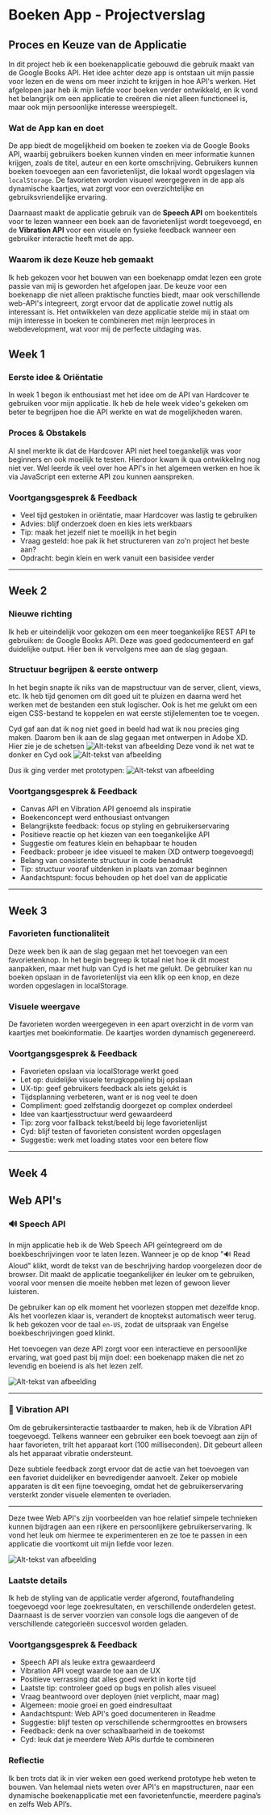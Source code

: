 # Boeken App - Projectverslag

## Proces en Keuze van de Applicatie

In dit project heb ik een boekenapplicatie gebouwd die gebruik maakt van de Google Books API. Het idee achter deze app is ontstaan uit mijn passie voor lezen en de wens om meer inzicht te krijgen in hoe API's werken. Het afgelopen jaar heb ik mijn liefde voor boeken verder ontwikkeld, en ik vond het belangrijk om een applicatie te creëren die niet alleen functioneel is, maar ook mijn persoonlijke interesse weerspiegelt.

### Wat de App kan en doet
De app biedt de mogelijkheid om boeken te zoeken via de Google Books API, waarbij gebruikers boeken kunnen vinden en meer informatie kunnen krijgen, zoals de titel, auteur en een korte omschrijving. Gebruikers kunnen boeken toevoegen aan een favorietenlijst, die lokaal wordt opgeslagen via `localStorage`. De favorieten worden visueel weergegeven in de app als dynamische kaartjes, wat zorgt voor een overzichtelijke en gebruiksvriendelijke ervaring. 

Daarnaast maakt de applicatie gebruik van de **Speech API** om boekentitels voor te lezen wanneer een boek aan de favorietenlijst wordt toegevoegd, en de **Vibration API** voor een visuele en fysieke feedback wanneer een gebruiker interactie heeft met de app. 

### Waarom ik deze Keuze heb gemaakt
Ik heb gekozen voor het bouwen van een boekenapp omdat lezen een grote passie van mij is geworden het afgelopen jaar. De keuze voor een boekenapp die niet alleen praktische functies biedt, maar ook verschillende web-API's integreert, zorgt ervoor dat de applicatie zowel nuttig als interessant is. Het ontwikkelen van deze applicatie stelde mij in staat om mijn interesse in boeken te combineren met mijn leerproces in webdevelopment, wat voor mij de perfecte uitdaging was.


## Week 1

### Eerste idee & Oriëntatie
In week 1 begon ik enthousiast met het idee om de API van Hardcover te gebruiken voor mijn applicatie. Ik heb de hele week video's gekeken om beter te begrijpen hoe die API werkte en wat de mogelijkheden waren.

### Proces & Obstakels
Al snel merkte ik dat de Hardcover API niet heel toegankelijk was voor beginners en ook moeilijk te testen. Hierdoor kwam ik qua ontwikkeling nog niet ver. Wel leerde ik veel over hoe API's in het algemeen werken en hoe ik via JavaScript een externe API zou kunnen aanspreken.

### Voortgangsgesprek & Feedback
- Veel tijd gestoken in oriëntatie, maar Hardcover was lastig te gebruiken
- Advies: blijf onderzoek doen en kies iets werkbaars
- Tip: maak het jezelf niet te moeilijk in het begin
- Vraag gesteld: hoe pak ik het structureren van zo'n project het beste aan?
- Opdracht: begin klein en werk vanuit een basisidee verder

---

## Week 2

### Nieuwe richting
Ik heb er uiteindelijk voor gekozen om een meer toegankelijke REST API te gebruiken: de Google Books API. Deze was goed gedocumenteerd en gaf duidelijke output. Hier ben ik vervolgens mee aan de slag gegaan.

### Structuur begrijpen & eerste ontwerp
In het begin snapte ik niks van de mapstructuur van de server, client, views, etc. Ik heb tijd genomen om dit goed uit te pluizen en daarna werd het werken met de bestanden een stuk logischer. Ook is het me gelukt om een eigen CSS-bestand te koppelen en wat eerste stijlelementen toe te voegen.

Cyd gaf aan dat ik nog niet goed in beeld had wat ik nou precies ging maken. Daarom ben ik aan de slag gegaan met ontwerpen in Adobe XD. Hier zie je de schetsen ![Alt-tekst van afbeelding](./client/images/schetsen.JPG)
Deze vond ik net wat te donker en Cyd ook
![Alt-tekst van afbeelding](./client/images/prototype1.png)

Dus ik ging verder met prototypen:
![Alt-tekst van afbeelding](./client/images/prototype2.png) 


### Voortgangsgesprek & Feedback
- Canvas API en Vibration API genoemd als inspiratie
- Boekenconcept werd enthousiast ontvangen
- Belangrijkste feedback: focus op styling en gebruikerservaring
- Positieve reactie op het kiezen van een toegankelijke API
- Suggestie om features klein en behapbaar te houden
- Feedback: probeer je idee visueel te maken (XD ontwerp toegevoegd)
- Belang van consistente structuur in code benadrukt
- Tip: structuur vooraf uitdenken in plaats van zomaar beginnen
- Aandachtspunt: focus behouden op het doel van de applicatie

---

## Week 3

### Favorieten functionaliteit
Deze week ben ik aan de slag gegaan met het toevoegen van een favorietenknop. In het begin begreep ik totaal niet hoe ik dit moest aanpakken, maar met hulp van Cyd is het me gelukt. De gebruiker kan nu boeken opslaan in de favorietenlijst via een klik op een knop, en deze worden opgeslagen in localStorage.

### Visuele weergave
De favorieten worden weergegeven in een apart overzicht in de vorm van kaartjes met boekinformatie. De kaartjes worden dynamisch gegenereerd.

### Voortgangsgesprek & Feedback
- Favorieten opslaan via localStorage werkt goed
- Let op: duidelijke visuele terugkoppeling bij opslaan
- UX-tip: geef gebruikers feedback als iets gelukt is
- Tijdsplanning verbeteren, want er is nog veel te doen
- Compliment: goed zelfstandig doorgezet op complex onderdeel
- Idee van kaartjesstructuur werd gewaardeerd
- Tip: zorg voor fallback tekst/beeld bij lege favorietenlijst
- Cyd: blijf testen of favorieten consistent worden opgeslagen
- Suggestie: werk met loading states voor een betere flow

---

## Week 4

## Web API's

### 🔊 Speech API
In mijn applicatie heb ik de Web Speech API geïntegreerd om de boekbeschrijvingen voor te laten lezen. Wanneer je op de knop "🔊 Read Aloud" klikt, wordt de tekst van de beschrijving hardop voorgelezen door de browser. Dit maakt de applicatie toegankelijker én leuker om te gebruiken, vooral voor mensen die moeite hebben met lezen of gewoon liever luisteren.

De gebruiker kan op elk moment het voorlezen stoppen met dezelfde knop. Als het voorlezen klaar is, verandert de knoptekst automatisch weer terug. Ik heb gekozen voor de taal `en-US`, zodat de uitspraak van Engelse boekbeschrijvingen goed klinkt.

Het toevoegen van deze API zorgt voor een interactieve en persoonlijke ervaring, wat goed past bij mijn doel: een boekenapp maken die net zo levendig en boeiend is als het lezen zelf.

![Alt-tekst van afbeelding](./client/images/speechapi.png) 




---

### 📳 Vibration API
Om de gebruikersinteractie tastbaarder te maken, heb ik de Vibration API toegevoegd. Telkens wanneer een gebruiker een boek toevoegt aan zijn of haar favorieten, trilt het apparaat kort (100 milliseconden). Dit gebeurt alleen als het apparaat vibratie ondersteunt.

Deze subtiele feedback zorgt ervoor dat de actie van het toevoegen van een favoriet duidelijker en bevredigender aanvoelt. Zeker op mobiele apparaten is dit een fijne toevoeging, omdat het de gebruikerservaring versterkt zonder visuele elementen te overladen.

---

Deze twee Web API's zijn voorbeelden van hoe relatief simpele technieken kunnen bijdragen aan een rijkere en persoonlijkere gebruikerservaring. Ik vond het leuk om hiermee te experimenteren en ze toe te passen in een applicatie die voortkomt uit mijn liefde voor lezen.

![Alt-tekst van afbeelding](./client/images/vibrationapi.png) 



### Laatste details
Ik heb de styling van de applicatie verder afgerond, foutafhandeling toegevoegd voor lege zoekresultaten, en verschillende onderdelen getest. Daarnaast is de server voorzien van console logs die aangeven of de verschillende categorieën succesvol worden geladen.

### Voortgangsgesprek & Feedback
- Speech API als leuke extra gewaardeerd
- Vibration API voegt waarde toe aan de UX
- Positieve verrassing dat alles goed werkt in korte tijd
- Laatste tip: controleer goed op bugs en polish alles visueel
- Vraag beantwoord over deployen (niet verplicht, maar mag)
- Algemeen: mooie groei en goed eindresultaat
- Aandachtspunt: Web API's goed documenteren in Readme
- Suggestie: blijf testen op verschillende schermgroottes en browsers
- Feedback: denk na over schaalbaarheid in de toekomst
- Cyd: leuk dat je meerdere Web APIs durfde te combineren

### Reflectie
Ik ben trots dat ik in vier weken een goed werkend prototype heb weten te bouwen. Van helemaal niets weten over API's en mapstructuren, naar een dynamische boekenapplicatie met een favorietenfunctie, meerdere pagina’s en zelfs Web API’s.
